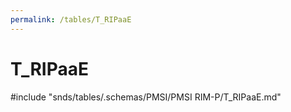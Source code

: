 ```yaml
---
permalink: /tables/T_RIPaaE
---
```

# T\_RIPaaE
<!-- SPDX-License-Identifier: MPL-2.0 -->

<!-- ATTENTION : Ne pas supprimer ou modifier la ligne ci-dessous -->
#include "snds/tables/.schemas/PMSI/PMSI RIM-P/T_RIPaaE.md"
<!-- ATTENTION : Ne pas supprimer ou modifier la ligne ci-dessus -->
